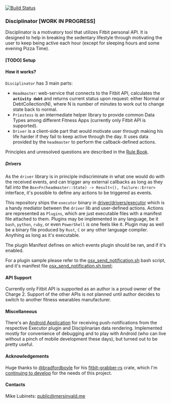 [![Build Status](https://travis-ci.com/mersinvald/disciplinator.svg?branch=master)](https://travis-ci.com/mersinvald/disciplinator)

### Disciplinator [WORK IN PROGRESS]
Disciplinator is a motivatory tool that utilizes Fitbit personal API. It is designed to help in breaking the sedentary 
lifestyle through motivating the user to keep being active each hour (except for sleeping hours and some evening Pizza Time).

#### [TODO] Setup

#### How it works?

`Disciplinator` has 3 main parts:

- `Headmaster`: web-service that connects to the Fitbit API, calculates the __`activity debt`__ and returns current status upon request:
  either Normal or DebtCollection(N), where N is number of minutes to work out to change state back to normal.
- `Priestess` is an intermediate helper library to provide common Data Types among different Fitness Apps (currently only Fitbit API is supported).
- `Driver` is a client-side part that would motivate user through making his life harder if they fail to keep active through the day.
  It uses data provided by the `headmaster` to perform the callback-defined actions.

Principles and unresolved questions are described in the [Rule Book](rulebook.md).

##### Drivers

As the `driver` library is in principle indiscriminate in what one would do with the received events, and can trigger any
external callbacks as long as they fall into the `Box<Fn(headmaster::State) -> Result<(), failure::Error>` interface, it's possible to
define any actions to be triggered as events.

This repository ships the `executor` binary in [driver/drivers/executor](driver/drivers/executor) which is a handy mediator between the `driver` lib and user-defined actions.
Actions are represented as `Plugins`, which are just executable files with a manifest file attached to them. Plugins may be 
implemented in any language, be it `bash`, `python`, `ruby`, or even `PowerShell` is one feels like it. Plugin may as well be 
a binary file produced by `Rust`, `C` or any other language compiler. Anything as long as it's executable.

The plugin Manifest defines on which events plugin should be ran, and if it's enabled.

For a plugin sample please refer to the [osx_send_notification.sh](driver/drivers/executor/plugins/osx_send_notification.sh) bash script, 
and it's manifest file [osx_send_notification.sh.toml](driver/drivers/executor/plugins/osx_send_notification.sh.toml);


#### API Support
 
Currently only Fitbit API is supported as an author is a proud owner of the Charge 2. Support of the other APIs is not planned
until author decides to switch to another fitness wearables manufacturer.

#### Miscellaneous

There's an [Android Application](https://github.com/mersinvald/disciplinator-android-app) for receiving push-notifications from the respective Executor plugin and Disciplinarian data rendering.
Implemented mostly for convenience of debugging and to play with Android (who can live without a pinch of mobile development these days), but turned out to be pretty useful.

#### Acknowledgements

Huge thanks to [@bradfordboyle](https://github.com/bradfordboyle) for his [fitbit-grabber-rs](https://github.com/bradfordboyle/fitbit-grabber-rs) crate, 
which I'm [continuing to develop](https://github.com/mersinvald/fitbit-grabber-rs) for the needs of this project.

#### Contacts

Mike Lubinets: [public@mersinvald.me](mailto:public@mersinvald.me)